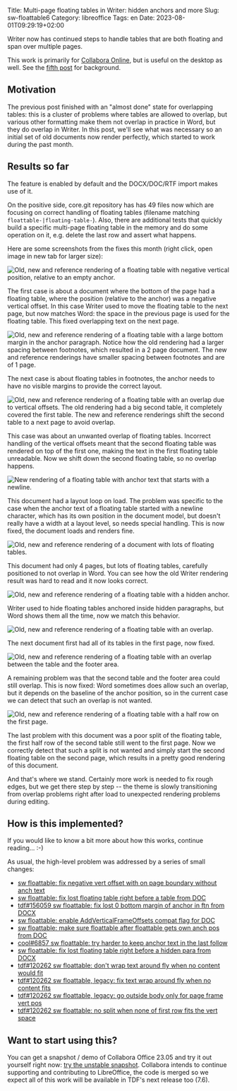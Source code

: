 Title: Multi-page floating tables in Writer: hidden anchors and more
Slug: sw-floattable6
Category: libreoffice
Tags: en
Date: 2023-08-01T09:29:19+02:00

Writer now has continued steps to handle tables that are both floating and span over multiple pages.

This work is primarily for [Collabora Online](https://www.collaboraoffice.com/), but is useful on
the desktop as well. See the [fifth post]({filename}/2023/sw-floattable5.md) for background.

## Motivation

The previous post finished with an "almost done" state for overlapping tables: this is a cluster of
problems where tables are allowed to overlap, but various other formatting make them not overlap in
practice in Word, but they do overlap in Writer. In this post, we'll see what was necessary so an
initial set of old documents now render perfectly, which started to work during the past month.

## Results so far

The feature is enabled by default and the DOCX/DOC/RTF import makes use of it.

On the positive side, core.git repository has has 49 files now which are focusing on correct
handling of floating tables (filename matching `floattable-|floating-table-`).  Also, there are
additional tests that quickly build a specific multi-page floating table in the memory and do some
operation on it, e.g.  delete the last row and assert what happens.

Here are some screenshots from the fixes this month (right click, open image in new tab for larger size):

![Old, new and reference rendering of a floating table with negative vertical position, relative to an empty anchor.](https://share.vmiklos.hu/blog/sw-floattable6/2023-07-03-floattable-negative-vert-offset-emptyanchor.png)

The first case is about a document where the bottom of the page had a floating table, where the
position (relative to the anchor) was a negative vertical offset. In this case Writer used to move
the floating table to the next page, but now matches Word: the space in the previous page is used
for the floating table. This fixed overlapping text on the next page.

![Old, new and reference rendering of a floating table with a large bottom margin in the anchor paragraph. Notice how the old rendering had a larger spacing between footnotes, which resulted in a 2 page document. The new and reference renderings have smaller spacing between footnotes and are of 1 page.](https://share.vmiklos.hu/blog/sw-floattable6/2023-07-05-floattable-anchor-bottom-margin.png)

The next case is about floating tables in footnotes, the anchor needs to have no visible margins to
provide the correct layout.

![Old, new and reference rendering of a floating table with an overlap due to vertical offsets. The old rendering had a big second table, it completely covered the first table. The new and reference renderings shift the second table to a next page to avoid overlap.](https://share.vmiklos.hu/blog/sw-floattable6/2023-07-06-floattable-overlap-vert-offset.png)

This case was about an unwanted overlap of floating tables. Incorrect handling of the vertical
offsets meant that the second floating table was rendered on top of the first one, making the text
in the first floating table unreadable. Now we shift down the second floating table, so no overlap
happens.

![New rendering of a floating table with anchor text that starts with a newline.](https://share.vmiklos.hu/blog/sw-floattable6/2023-07-12-floattable-newline-loop.png)

This document had a layout loop on load. The problem was specific to the case when the anchor text
of a floating table started with a newline character, which has its own position in the document
model, but doesn't really have a width at a layout level, so needs special handling. This is now
fixed, the document loads and renders fine.

![Old, new and reference rendering of a document with lots of floating tables.](https://share.vmiklos.hu/blog/sw-floattable6/2023-07-13-floattable-suse.png)

This document had only 4 pages, but lots of floating tables, carefully positioned to not overlap in
Word. You can see how the old Writer rendering result was hard to read and it now looks correct.

![Old, new and reference rendering of a floating table with a hidden anchor.](https://share.vmiklos.hu/blog/sw-floattable6/2023-07-14-floattable-suse-hidden.png)

Writer used to hide floating tables anchored inside hidden paragraphs, but Word shows them all the
time, now we match this behavior.

![Old, new and reference rendering of a floating table with an overlap.](https://share.vmiklos.hu/blog/sw-floattable6/2023-07-17-floattable-overlap-table.png)

The next document first had all of its tables in the first page, now fixed.

![Old, new and reference rendering of a floating table with an overlap between the table and the footer area.](https://share.vmiklos.hu/blog/sw-floattable6/2023-07-18-floattable-overlap-footer.png)

A remaining problem was that the second table and the footer area could still overlap. This is now
fixed: Word sometimes does allow such an overlap, but it depends on the baseline of the anchor
position, so in the current case we can detect that such an overlap is not wanted.

![Old, new and reference rendering of a floating table with a half row on the first page.](https://share.vmiklos.hu/blog/sw-floattable6/2023-07-19-floattable-halfrow.png)

The last problem with this document was a poor split of the floating table, the first half row of
the second table still went to the first page. Now we correctly detect that such a split is not
wanted and simply start the second floating table on the second page, which results in a pretty good
rendering of this document.

And that's where we stand. Certainly more work is needed to fix rough edges, but we get there step
by step -- the theme is slowly transitioning from overlap problems right after load to unexpected
rendering problems during editing.

## How is this implemented?

If you would like to know a bit more about how this works, continue reading... :-)

As usual, the high-level problem was addressed by a series of small changes:

- [sw floattable: fix negative vert offset with on page boundary without anch text](https://git.libreoffice.org/core/commit/16b5b21d36da87be9b50235acbbb8008ed23b8bb)
- [sw floattable: fix lost floating table right before a table from DOC](https://git.libreoffice.org/core/commit/79ddca4def81198e3eee42eca8aca42fef964c80)
- [tdf#156059 sw floattable: fix lost 0 bottom margin of anchor in ftn from DOCX](https://git.libreoffice.org/core/commit/9ac864159b241d2093e86f664ab6f4b76c69196d)
- [sw floattable: enable AddVerticalFrameOffsets compat flag for DOC](https://git.libreoffice.org/core/commit/1f2d523aeeafd241c71a468c970054120fb23b3d)
- [sw floattable: make sure floattable after floattable gets own anch pos from DOC](https://git.libreoffice.org/core/commit/663db89378aa1f0425e795ef5d471f134e658dc4)
- [cool#6857 sw floattable: try harder to keep anchor text in the last follow](https://git.libreoffice.org/core/commit/d59704b6b8c7e5395c0606fa01f37392afc4b2cd)
- [sw floattable: fix lost floating table right before a hidden para from DOCX](https://git.libreoffice.org/core/commit/52d265c0d2f2638c386475e58c3ee489ccd3f06c)
- [tdf#120262 sw floattable: don't wrap text around fly when no content would fit](https://git.libreoffice.org/core/commit/8bd30999098567b3bdb84a6ca65c071952192932)
- [tdf#120262 sw floattable, legacy: fix text wrap around fly when no content fits](https://git.libreoffice.org/core/commit/a4af5432753408c4eea8a8d56c2f48202160c5fe)
- [tdf#120262 sw floattable, legacy: go outside body only for page frame vert pos](https://git.libreoffice.org/core/commit/9a5d1c250cbaac855b3e63d8c5fa0882ba7d14a2)
- [tdf#120262 sw floattable: no split when none of first row fits the vert space](https://git.libreoffice.org/core/commit/45574624ff05673d44f11cdbbbb49e1af599133e)

## Want to start using this?

You can get a snapshot / demo of Collabora Office 23.05 and try it out yourself right now: [try the
unstable snapshot](https://www.collaboraoffice.com/collabora-office-latest-snapshot/).  Collabora
intends to continue supporting and contributing to LibreOffice, the code is merged so we expect all
of this work will be available in TDF's next release too (7.6).
